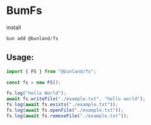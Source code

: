 # BumFs

install 

```typescript
bun add @bunland/fs
```

## Usage:

```typescript
import { FS } from "@bunland/fs";

const fs = new FS();

fs.log("hello World");
await fs.writeFile("./example.txt", "hello world");
fs.log(await fs.exists("./example.txt"));
fs.log(await fs.openFile("./example.txt"));
fs.log(await fs.removeFile("./example.txt"));
```



